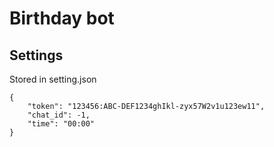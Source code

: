 # Birthday bot

## Settings 
Stored in setting.json

```
{
    "token": "123456:ABC-DEF1234ghIkl-zyx57W2v1u123ew11",
    "chat_id": -1,
    "time": "00:00"
}
```

